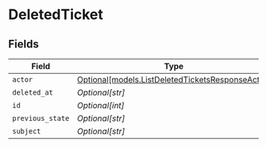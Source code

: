 # DeletedTicket


## Fields

| Field                                                                                            | Type                                                                                             | Required                                                                                         | Description                                                                                      |
| ------------------------------------------------------------------------------------------------ | ------------------------------------------------------------------------------------------------ | ------------------------------------------------------------------------------------------------ | ------------------------------------------------------------------------------------------------ |
| `actor`                                                                                          | [Optional[models.ListDeletedTicketsResponseActor]](../models/listdeletedticketsresponseactor.md) | :heavy_minus_sign:                                                                               | N/A                                                                                              |
| `deleted_at`                                                                                     | *Optional[str]*                                                                                  | :heavy_minus_sign:                                                                               | N/A                                                                                              |
| `id`                                                                                             | *Optional[int]*                                                                                  | :heavy_minus_sign:                                                                               | N/A                                                                                              |
| `previous_state`                                                                                 | *Optional[str]*                                                                                  | :heavy_minus_sign:                                                                               | N/A                                                                                              |
| `subject`                                                                                        | *Optional[str]*                                                                                  | :heavy_minus_sign:                                                                               | N/A                                                                                              |
